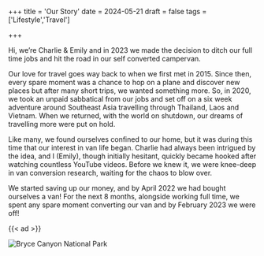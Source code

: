 +++
title = 'Our Story'
date = 2024-05-21
draft = false
tags = ['Lifestyle','Travel']

+++

Hi, we’re Charlie & Emily and in 2023 we made the decision to ditch our full time jobs and hit the road in our self converted campervan. 

Our love for travel goes way back to when we first met in 2015. Since then, every spare moment was a chance to hop on a plane and discover new places but after many short trips, we wanted something more. So, in 2020, we took an unpaid sabbatical from our jobs and set off on a six week adventure around Southeast Asia travelling through Thailand, Laos and Vietnam. When we returned, with the world on shutdown, our dreams of travelling more were put on hold. 
 
Like many, we found ourselves confined to our home, but it was during this time that our interest in van life began. Charlie had always been intrigued by the idea, and I (Emily), though initially hesitant, quickly became hooked after watching countless YouTube videos. Before we knew it, we were knee-deep in van conversion research, waiting for the chaos to blow over. 

We started saving up our money, and by April 2022 we had bought ourselves a van! For the next 8 months, alongside working full time, we spent any spare moment converting our van and by February 2023 we were off!  


{{< ad >}}

![Bryce Canyon National Park](bryce-canyon.jpg)

